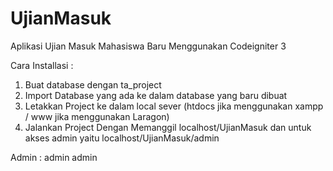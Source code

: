 # UjianMasuk
Aplikasi Ujian Masuk Mahasiswa Baru Menggunakan Codeigniter 3

Cara Installasi :
1. Buat database dengan ta_project
2. Import Database yang ada ke dalam database yang baru dibuat
3. Letakkan Project ke dalam local sever (htdocs jika menggunakan xampp / www jika menggunakan Laragon)
4. Jalankan Project Dengan Memanggil localhost/UjianMasuk dan untuk akses admin yaitu localhost/UjianMasuk/admin

Admin :
admin
admin
